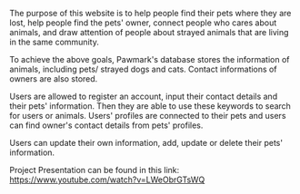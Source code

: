 The purpose of this website is to help people find their pets where they are lost, help people find the pets' owner,
connect people who cares about animals, and draw attention of people about strayed animals that are living in the same community.

To achieve the above goals, Pawmark's database stores the information of animals, including pets/ strayed dogs and cats. Contact informations of owners
are also stored.

Users are allowed to register an account, input their contact details and their pets' information. Then they are able to
use these keywords to search for users or animals. Users' profiles are connected to their pets and users can find owner's contact details from
pets' profiles.

Users can update their own information, add, update or delete their pets' information.

Project Presentation can be found in this link: https://www.youtube.com/watch?v=LWeObrGTsWQ
